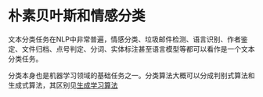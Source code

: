 # 朴素贝叶斯和情感分类

文本分类任务在NLP中非常普遍，情感分类、垃圾邮件检测、语言识别、作者鉴定、文件归档、点号判定、分词、实体标注甚至语言模型等都可以看作是一个文本分类任务。

分类本身也是机器学习领域的基础任务之一。分类算法大概可以分成判别式算法和生成式算法，其区别见[生成学习算法](../../machine_learning/生成学习算法.md)
